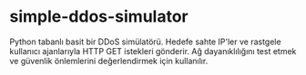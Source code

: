 # simple-ddos-simulator
Python tabanlı basit bir DDoS simülatörü. Hedefe sahte IP'ler ve rastgele kullanıcı ajanlarıyla HTTP GET istekleri gönderir. Ağ dayanıklılığını test etmek ve güvenlik önlemlerini değerlendirmek için kullanılır.
